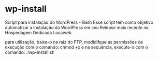 # wp-install
Script para instalação do WordPress - Bash
Esse script tem como objetivo automatizar a instalação do WordPress em seu Release mais recente na Hospedagem Dedicada Locaweb.

para utilização, baixe-o na raiz do FTP, modidifque as permissões de execução com o comando: chmod +x e na sequência, execute-o com o comando: ./wp-install.sh
